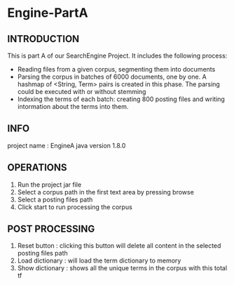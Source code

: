 # Engine-PartA

INTRODUCTION
------------
This is part A of our SearchEngine Project.
It includes the following process:
- Reading files from a given corpus, segmenting them into documents
- Parsing the corpus in batches of 6000 documents, one by one. A hashmap of <String, Term> pairs is created in this phase.
The parsing could be executed with or without stemming
- Indexing the terms of each batch: creating 800 posting files and writing intormation about the terms into them.

INFO 
----
project name : EngineA 
java version 1.8.0

OPERATIONS 
---------
1. Run the project jar file 
2. Select a corpus path in the first text area by pressing browse
3. Select a posting files path 
4. Click start to run processing the corpus 

POST PROCESSING 
----------------
1. Reset button : clicking this button will delete all content in the selected posting files path
2. Load dictionary : will load the term dictionary to memory
3. Show dictionary : shows all the unique terms in the corpus with this total tf

